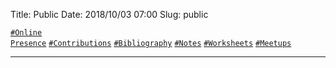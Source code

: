 Title:          Public
Date:           2018/10/03 07:00
Slug:           public

<code><a href="/public.html#OnlinePresence">\#Online Presence</a></code>
<code><a href="/public.html#Contributions">\#Contributions</a></code>
<code><a href="/public.html#Bibliography">\#Bibliography</a></code>
<code><a href="/public.html#Notes">\#Notes</a></code>
<code><a href="/public.html#Worksheets">\#Worksheets</a></code>
<code><a href="/public.html#Meetups">\#Meetups</a></code>

<hr />
